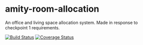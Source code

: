 # amity-room-allocation
An office and living space allocation system. Made in response to checkpoint 1 requirements.

[![Build Status](https://travis-ci.org/andela-akiura/amity-room-allocation.svg?branch=feature-review)](https://travis-ci.org/andela-akiura/amity-room-allocation)
[![Coverage Status](https://coveralls.io/repos/github/andela-akiura/amity-room-allocation/badge.svg?branch=feature-review)](https://coveralls.io/github/andela-akiura/amity-room-allocation?branch=feature-review)
